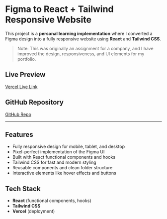 # Figma to React + Tailwind Responsive Website

This project is a **personal learning implementation** where I converted a Figma design into a fully responsive website using **React** and **Tailwind CSS**.  

> Note: This was originally an assignment for a company, and I have improved the design, responsiveness, and UI elements for my portfolio.


## Live Preview
[Vercel Live Link](https://saas-landing-page-assignment-three.vercel.app/)

## GitHub Repository
[GitHub Repo](https://github.com/AdarshKrishnan007/SaaS-Landing-Page-Assignment)

---

## Features

- Fully responsive design for mobile, tablet, and desktop
- Pixel-perfect implementation of the Figma UI
- Built with React functional components and hooks
- Tailwind CSS for fast and modern styling
- Reusable components and clean folder structure
- Interactive elements like hover effects and buttons

## Tech Stack

- **React** (functional components, hooks)
- **Tailwind CSS**
- **Vercel** (deployment)

